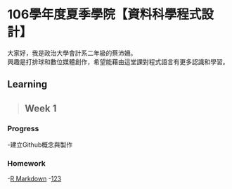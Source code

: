 # 106學年度夏季學院【資料科學程式設計】  
大家好，我是政治大學會計系二年級的蔡沛姍。  
興趣是打排球和數位媒體創作，希望能藉由這堂課對程式語言有更多認識和學習。  
## Learning  
>## Week 1  
### Progress  
-建立Github概念與製作
### Homework  
-[R Markdown](https://pei4.github.io/cs-x-programming/week1/HW1)
-[123]( https://pei4.github.io/cs-x-programming/week2/twst)